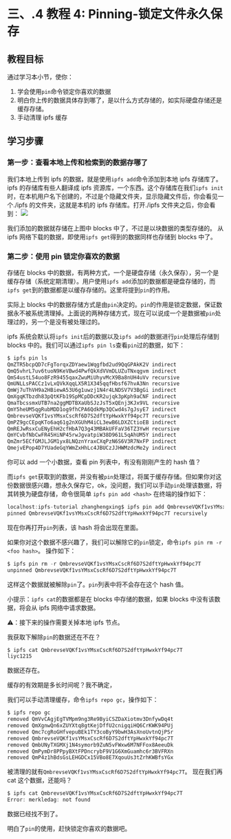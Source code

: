 # 三、.4 教程 4: Pinning-锁定文件永久保存

## 教程目标

通过学习本小节，使你：

1.  学会使用`pin`命令锁定你喜欢的数据
2.  明白你上传的数据具体存到哪了，是以什么方式存储的，如实际硬盘存储还是缓存存储。
3.  手动清理 ipfs 缓存

## 学习步骤

### 第一步：查看本地上传和检索到的数据存哪了

我们本地上传到 ipfs 的数据，就是使用`ipfs add`命令添加到本地 ipfs 存储库了。ipfs 的存储库有些人翻译成 ipfs 资源库，一个东西。这个存储库在我们`ipfs init`时，在本机用户名下创建的，不过是个隐藏文件夹，显示隐藏文件后，你会看见一个./ipfs 的文件夹，这就是本机的 ipfs 存储库。打开./ipfs 文件夹之后，你会看到： ![](img/541858577df70510802e54011aa47c6f.jpg)

我们添加的数据就存储在上图中 blocks 中了，不过是以块数据的类型存储的。 从 ipfs 网络下载的数据，即使用`ipfs get`得到的数据同样也存储到 blocks 中了。

### 第二步：使用 pin 锁定你喜欢的数据

存储在 blocks 中的数据，有两种方式，一个是硬盘存储（永久保存），另一个是缓存存储（系统定期清理）。用户使用`ipfs add`添加的数据都是硬盘存储的，而`ipfs get`到的数据都是以缓存存储的。这里将提到`pin`的作用。

实际上 blocks 中的数据存储方式是由`pin`决定的。`pin`的作用是锁定数据，保证数据永不被系统清理掉。上面说的两种存储方式，现在可以说成一个是数据被`pin`处理过的，另一个是没有被处理过的。

ipfs 系统会默认将`ipfs init`后的数据以及`ipfs add`的数据进行`pin`处理后存储到 blocks 中的。我们可以通过`ipfs pin ls`查看`pin`过的数据，如下：

```go
$ ipfs pin ls
QmZTR5bcpQD7cFgTorqxZDYaew1Wqgfbd2ud9QqGPAkK2V indirect
QmQ5vhrL7uv6tuoN9KeVBwd4PwfQkXdVVmDLUZuTNxqgvm indirect
QmS4ustL54uo8FzR9455qaxZwuMiUhyvMcX9Ba8nUH4uVv recursive
QmUNLLsPACCz1vLxQVkXqqLX5R1X345qqfHbsf67hvA3Nn recursive
QmWj7uThVH9a2HBiewA53U6g1uwzj1N4r4LNDSV7V3BgGi indirect
QmXgqKTbzdh83pQtKFb19SpMCpDDcKR2ujqk3pKph9aCNF indirect
QmaTbcssmxUTB7na2ggMDTBXaUbSJzJsT5xQEnj3KJx9VL recursive
QmY5heUM5qgRubMDD1og9fhCPA6QdkMp3QCwd4s7gJsyE7 indirect
QmbrevseVQKf1vsYMsxCscRf6D7S2dftYpHwxkYf94pc7T recursive
QmPZ9gcCEpqKTo6aq61g2nXGUhM4iCL3ewB6LDXZCtioEB indirect
QmREJwRsxCuENyEhH2cfHbA7Q3g43MBAkUFFaV36TZ3YwH recursive
QmYCvbfNbCwFR45HiNP45rwJgvatpiW38D961L5qAhUM5Y indirect
QmZmr5ECfGMJLJGM1yx8LNQznYraxCXqPzN6S6V3R7NxFP indirect
QmejvEPop4D7YUadeGqYWmZxHhLc4JBUCzJJHWMzdcMe2y indirect
```

你可以 add 一个小数据，查看 pin 列表中，有没有刚刚产生的 hash 值？

而`ipfs get`获取到的数据，并没有被`pin`处理过，将属于缓存存储。但如果你对这份数据很感兴趣，想永久保存它，ok，没问题，我们可以手动`pin`处理该数据，将其转换为硬盘存储，命令很简单 `ipfs pin add <hash>` 在终端的操作如下：

```go
localhost:ipfs-tutorial zhanghengxing$ ipfs pin add QmbrevseVQKf1vsYMsxCscRf6D7S2dftYpHwxkYf94pc7T
pinned QmbrevseVQKf1vsYMsxCscRf6D7S2dftYpHwxkYf94pc7T recursively
```

现在你再打开`pin`列表，该 hash 将会出现在里面。

如果你对这个数据不感兴趣了，我们可以解除它的`pin`锁定，命令`ipfs pin rm -r <foo hash>`。 操作如下：

```go
$ ipfs pin rm -r QmbrevseVQKf1vsYMsxCscRf6D7S2dftYpHwxkYf94pc7T
unpinned QmbrevseVQKf1vsYMsxCscRf6D7S2dftYpHwxkYf94pc7T
```

这样这个数据就被解除`pin`了。`pin`列表中将不会存在这个 hash 值。

小提示：`ipfs cat`的数据都是在 blocks 中存储的数据，如果 blocks 中没有该数据，将会从 ipfs 网络中请求数据。

⚠️：接下来的操作需要关掉本地 ipfs 节点。

我获取下解除`pin`的数据还在不在？

```go
$ ipfs cat QmbrevseVQKf1vsYMsxCscRf6D7S2dftYpHwxkYf94pc7T
liyc1215 
```

数据还存在。

缓存的有效期是多长时间呢？我不确定，

我们可以手动清理缓存，命令`ipfs repo gc`，操作如下：

```go
$ ipfs repo gc
removed QmVvCAgjEgTVMpm9ng3Re9ByiCSZDaXiotmv3DnfywDq4t
removed QmXgnwQn6xZUYXtq8gtKejDffU2cnigqiHQ6CrKWK94PUj
removed Qmc7cgRoGHfvepuBEk1TY3coByY9bwH3AsXnoUvtnQjPSr
removed QmbrevseVQKf1vsYMsxCscRf6D7S2dftYpHwxkYf94pc7T
removed QmbUNyTXGMXj1N4symorb9ZuN5vFWxw6M7NFFox8AeeuDk
removed QmPymDr8PPpyBXtFPDncrybF9V1G6XmGuamhc6r3BVFRXn
removed QmP4z1hBdsGsLEHGDCx15VBo8E7XqouUs3tZrhKWBfsYGx
```

被清理的就有`QmbrevseVQKf1vsYMsxCscRf6D7S2dftYpHwxkYf94pc7T`。 现在我们再 cat 这个数据，还能吗？

```go
$ ipfs cat QmbrevseVQKf1vsYMsxCscRf6D7S2dftYpHwxkYf94pc7T
Error: merkledag: not found 
```

数据已经找不到了。

明白了`pin`的使用，赶快锁定你喜欢的数据吧。